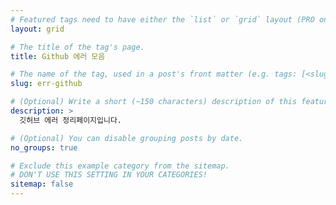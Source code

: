 ```yaml
---
# Featured tags need to have either the `list` or `grid` layout (PRO only).
layout: grid

# The title of the tag's page.
title: Github 에러 모음

# The name of the tag, used in a post's front matter (e.g. tags: [<slug>]).
slug: err-github

# (Optional) Write a short (~150 characters) description of this featured tag.
description: >
  깃허브 에러 정리페이지입니다.

# (Optional) You can disable grouping posts by date.
no_groups: true

# Exclude this example category from the sitemap.
# DON'T USE THIS SETTING IN YOUR CATEGORIES!
sitemap: false
---
```

